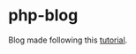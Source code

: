 # php-blog

Blog made following this [tutorial](https://ilovephp.jondh.me.uk/en/tutorial/make-your-own-blog).